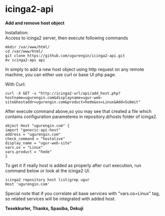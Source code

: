 <h1 id="icinga2-api">icinga2-api</h1>

<p><strong>Add and remove host object</strong></p>

<p>Installation: <br>
Access to icinga2 server, then execute following commands</p>

<pre><code>mkdir /var/www/html/
cd /var/www/html/
git clone https://github.com/ugurengin/icinga2-api.git
mv icinga2-api api
</code></pre>

<p>In simply to add a new host object using http request on any remote machine, you can either use curl or base UI php page.</p>

<p>With Curl:</p>

<p><code>curl -X GET -s "http://icinga2-url/api/add_host.php?hostname=ugurengin.com&amp;displayname=ugur-web-site&amp;hostaddr=ugurengin.com&amp;product=hede&amp;os=Linux&amp;Add=Submit"</code></p>

<p>After execute command above,so you may see that created a file which contains configuration parameteres in repository.d/hosts folder of icinga2.</p>

<pre><code>object Host "ugurengin.com" {
import "generic-api-host" 
address = "ugurengin.com" 
check_command = "hostalive"
display_name = "ugur-web-site"
vars.os = "Linux" 
vars.product = "hede"
} 
</pre></code>

To get it if really host is added as properly after curl execution, run command below or look at the icinga2 UI.</p>

<pre><code>icinga2 repository host list|grep ugur
Host 'ugurengin.com'
</code></pre>

<p>Special note that if you correlate all base services with "vars.os=Linux" tag, so related services will be integrated with added host.</p>

<p><strong>Tesekkurler, Thanks, Spasiba, Dekuji</strong></p>
